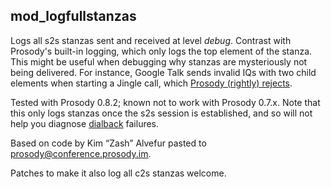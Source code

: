 mod_logfullstanzas
------------------

Logs all s2s stanzas sent and received at level _debug_. Contrast with
Prosody's built-in logging, which only logs the top element of the stanza. This
might be useful when debugging why stanzas are mysteriously not being
delivered. For instance, Google Talk sends invalid IQs with two child elements
when starting a Jingle call, which [Prosody (rightly) rejects][248].

[248]: http://code.google.com/p/lxmppd/issues/detail?id=248

Tested with Prosody 0.8.2; known not to work with Prosody 0.7.x. Note that this
only logs stanzas once the s2s session is established, and so will not help you
diagnose [dialback][] failures.

[dialback]: http://xmpp.org/extensions/xep-0220.html

Based on code by Kim “Zash” Alvefur pasted to <prosody@conference.prosody.im>.

Patches to make it also log all c2s stanzas welcome.

